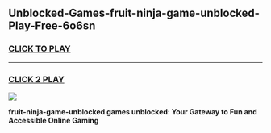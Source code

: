
## Unblocked-Games-fruit-ninja-game-unblocked-Play-Free-6o6sn
<h3>
<a href="https://premium76.site?title=fruit-ninja-game-unblocked&ref=18A1">CLICK TO PLAY</a></h3>
<hr>

<h3>
<a href="https://premium76.site?title=fruit-ninja-game-unblocked&ref=18A1">CLICK 2 PLAY</a>
  
</h3>

<a href="https://premium76.site?title=fruit-ninja-game-unblocked&ref=18A1"><img src="https://clearcache.store/games.png"></a>


**fruit-ninja-game-unblocked games unblocked: Your Gateway to Fun and Accessible Online Gaming**
